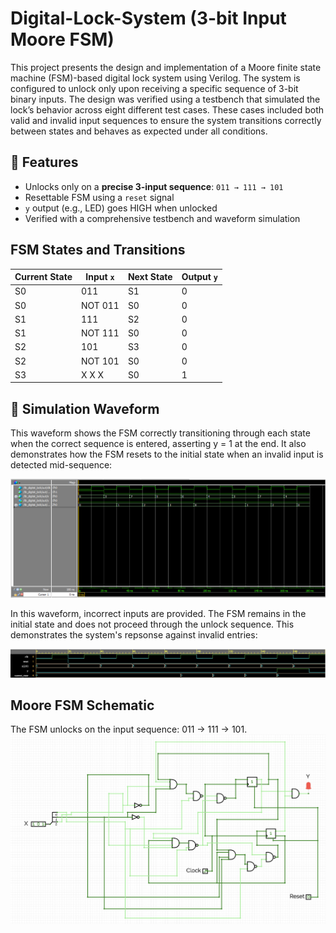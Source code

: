 # Digital-Lock-System (3-bit Input Moore FSM)
This project presents the design and implementation of a Moore finite state machine (FSM)-based digital lock system using Verilog. The system is configured to unlock only upon receiving a specific sequence of 3-bit binary inputs. The design was verified using a testbench that simulated the lock’s behavior across eight different test cases. These cases included both valid and invalid input sequences to ensure the system transitions correctly between states and behaves as expected under all conditions.

## 🔧 Features
- Unlocks only on a **precise 3-input sequence**: `011 → 111 → 101`
- Resettable FSM using a `reset` signal
- `y` output (e.g., LED) goes HIGH when unlocked
- Verified with a comprehensive testbench and waveform simulation

## FSM States and Transitions

| Current State | Input `x` | Next State | Output `y` | 
|---------------|--------|------------|---------------|
| S0            | 011    | S1         | 0             |
| S0            | NOT 011| S0         | 0             |
| S1            | 111    | S2         | 0             |
| S1            | NOT 111| S0         | 0             |
| S2            | 101    | S3         | 0             |
| S2            | NOT 101| S0         | 0             |
| S3            | X X X  | S0         | 1             | 


## 📸 Simulation Waveform

This waveform shows the FSM correctly transitioning through each state when the correct sequence is entered, asserting y = 1 at the end. It also demonstrates how the FSM resets to the initial state when an invalid input is detected mid-sequence:

![ALU Waveform](./Waveforms/Digital-Lock-Waveform.png)



In this waveform, incorrect inputs are provided. The FSM remains in the initial state and does not proceed through the unlock sequence. This demonstrates the system's repsonse against invalid entries:

![ALU Waveform](./Waveforms/Digital_Lock_Invalid_Inputs_Waveform.png)

## Moore FSM Schematic
The FSM unlocks on the input sequence: 011 → 111 → 101.
![FSM Diagram](Schematic/Schematic.png)

